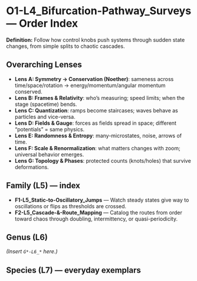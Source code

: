 # O1-L4_Bifurcation-Pathway_Surveys — Order Index
**Definition:** Follow how control knobs push systems through sudden state changes, from simple splits to chaotic cascades.
## Overarching Lenses

- **Lens A: Symmetry -> Conservation (Noether)**: sameness across time/space/rotation → energy/momentum/angular momentum conserved.
- **Lens B: Frames & Relativity**: who’s measuring; speed limits; when the stage (spacetime) bends.
- **Lens C: Quantization**: ramps become staircases; waves behave as particles and vice-versa.
- **Lens D: Fields & Gauge**: forces as fields spread in space; different “potentials” = same physics.
- **Lens E: Randomness & Entropy**: many-microstates, noise, arrows of time.
- **Lens F: Scale & Renormalization**: what matters changes with zoom; universal behavior emerges.
- **Lens G: Topology & Phases**: protected counts (knots/holes) that survive deformations.

## Family (L5) — index
- **F1-L5_Static-to-Oscillatory_Jumps** — Watch steady states give way to oscillations or flips as thresholds are crossed.
- **F2-L5_Cascade-&-Route_Mapping** — Catalog the routes from order toward chaos through doubling, intermittency, or quasi-periodicity.

## Genus (L6)
_(Insert `G*-L6_*` here.)_

## Species (L7) — everyday exemplars
